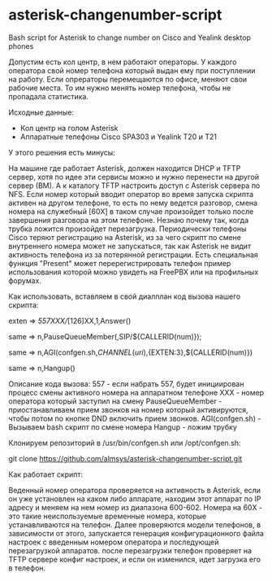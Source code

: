 # asterisk-changenumber-script
Bash script for Asterisk to change number on Cisco and Yealink desktop phones

Допустим есть кол центр, в нем работают операторы. У каждого оператора свой номер телефона который выдан ему при поступлении на работу.
Если опрераторы перемещаются по офисе, меняют свои рабочие места. То им нужно менять номер телефона, чтобы не пропадала статистика. 

Исходные данные:
* Кол центр на голом Asterisk
* Аппаратные телефоны Cisco SPA303 и Yealink T20 и T21
 
У этого решения есть минусы:

На машине где работает Asterisk, должен находится DHCP и TFTP сервер, хотя по идее эти сервисы можно и нужно перенести на другой сервер (ВМ). А к каталогу TFTP настроить доступ с Asterisk сервера по NFS.
Если номер который вводит оператор во время запуска скрипта активен на другом телефоне, то есть по нему ведется разговор, смена номера на служебный [60X] в таком случае произойдет только после завершения разговора на этом телефоне. Незнаю почему так, когда трубка ложится произойдет перезагрузка.
Периодически телефоны Cisco теряют регистрацию на Asterisk, из за чего скрипт по смене внутреннего номера может не запускаться, так как Asterisk не видит активность телефона из за потерянной регистрации. Есть специальная функция "Present" может перерегистрировать телефон пример использования которой можно увидеть на FreePBX или на профильных форумах.
 
Как использовать, вставляем в свой диалплан код вызова нашего скрипта: 

exten => _557XXX/_[126]XX,1,Answer()

 same => n,PauseQueueMember(,SIP/${CALLERID(num)});
 
 same => n,AGI(confgen.sh,${CHANNEL(uri)},${EXTEN:3},${CALLERID(num)})
 
 same => n,Hangup()

Описание кода вызова:
557 - если набрать 557, будет инициирован процесс смены активного номера на аппаратном телефоне
XXX - номер оператора который  заступил на смену
PauseQueueMember - приостанавливаем прием звонков на номер который активируются, чтобы потом по кнопке DND включить прием звонков.
AGI(confgen.sh) - Вызываем  bash скрипт по смене номера
Hangup - ложим трубку


Клонируем репозиторий в /usr/bin/confgen.sh или /opt/confgen.sh:

git clone https://github.com/almsys/asterisk-changenumber-script.git

Как работает скрипт:

Веденный номер оператора проверяется на активность в Asterisk, если он уже установлен на каком либо аппарате, находим этот аппарат по IP адресу и меняем на нем номер из диапазона 600-602. Номера на 60X - это такие неиспользуемые временные номера, которые устанавливаются на телефон.
Далее проверяются модели телефонов, в зависимости от этого, запускается генерация конфигурационного файла настроек с введенным номером оператора и последующей перезагрузкой аппаратов.
после перезагрузки телефон проверяет на TFTP сервере конфиг настроек, и если он изменился, идет загрузка его в телефон.

